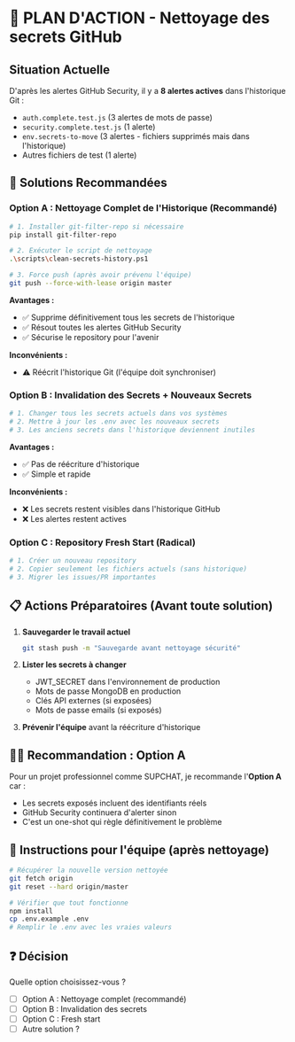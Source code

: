 # 🚨 PLAN D'ACTION - Nettoyage des secrets GitHub

## Situation Actuelle

D'après les alertes GitHub Security, il y a **8 alertes actives** dans l'historique Git :

- `auth.complete.test.js` (3 alertes de mots de passe)
- `security.complete.test.js` (1 alerte)
- `env.secrets-to-move` (3 alertes - fichiers supprimés mais dans l'historique)
- Autres fichiers de test (1 alerte)

## 🎯 Solutions Recommandées

### Option A : Nettoyage Complet de l'Historique (Recommandé)

```bash
# 1. Installer git-filter-repo si nécessaire
pip install git-filter-repo

# 2. Exécuter le script de nettoyage
.\scripts\clean-secrets-history.ps1

# 3. Force push (après avoir prévenu l'équipe)
git push --force-with-lease origin master
```

**Avantages :**

- ✅ Supprime définitivement tous les secrets de l'historique
- ✅ Résout toutes les alertes GitHub Security
- ✅ Sécurise le repository pour l'avenir

**Inconvénients :**

- ⚠️ Réécrit l'historique Git (l'équipe doit synchroniser)

### Option B : Invalidation des Secrets + Nouveaux Secrets

```bash
# 1. Changer tous les secrets actuels dans vos systèmes
# 2. Mettre à jour les .env avec les nouveaux secrets
# 3. Les anciens secrets dans l'historique deviennent inutiles
```

**Avantages :**

- ✅ Pas de réécriture d'historique
- ✅ Simple et rapide

**Inconvénients :**

- ❌ Les secrets restent visibles dans l'historique GitHub
- ❌ Les alertes restent actives

### Option C : Repository Fresh Start (Radical)

```bash
# 1. Créer un nouveau repository
# 2. Copier seulement les fichiers actuels (sans historique)
# 3. Migrer les issues/PR importantes
```

## 📋 Actions Préparatoires (Avant toute solution)

1. **Sauvegarder le travail actuel**

   ```bash
   git stash push -m "Sauvegarde avant nettoyage sécurité"
   ```

2. **Lister les secrets à changer**

   - JWT_SECRET dans l'environnement de production
   - Mots de passe MongoDB en production
   - Clés API externes (si exposées)
   - Mots de passe emails (si exposés)

3. **Prévenir l'équipe** avant la réécriture d'historique

## 🏃‍♂️ Recommandation : Option A

Pour un projet professionnel comme SUPCHAT, je recommande l'**Option A** car :

- Les secrets exposés incluent des identifiants réels
- GitHub Security continuera d'alerter sinon
- C'est un one-shot qui règle définitivement le problème

## 🔄 Instructions pour l'équipe (après nettoyage)

```bash
# Récupérer la nouvelle version nettoyée
git fetch origin
git reset --hard origin/master

# Vérifier que tout fonctionne
npm install
cp .env.example .env
# Remplir le .env avec les vraies valeurs
```

## ❓ Décision

Quelle option choisissez-vous ?

- [ ] Option A : Nettoyage complet (recommandé)
- [ ] Option B : Invalidation des secrets
- [ ] Option C : Fresh start
- [ ] Autre solution ?
